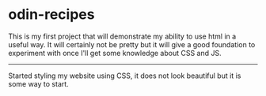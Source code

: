 # odin-recipes 
This is my first project that will demonstrate my ability to use html in a useful way. It will certainly not be pretty but it will give a good foundation to experiment with once I'll get some knowledge about CSS and JS.


--------------------------------

Started styling my website using CSS, it does not look beautiful but it is some way to start.